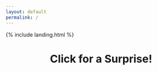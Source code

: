 ```yaml
---
layout: default
permalink: /
---
```


<link rel="shortcut icon" type="image/x-icon" href="{{ "/image/favicon.ico" | prepend: site.baseurl }}" >
{% include landing.html %}

<style>
.page-title {
  text-align: center;
  cursor: pointer;
}

.overlay {
  position: fixed;
  top: 0;
  left: 0;
  width: 100%;
  height: 100%;
  background: black;
  opacity: 0;
  pointer-events: none;
  transition: opacity 1s;
  z-index: 10;
}

.overlay.active {
  opacity: 1;
  pointer-events: auto;
}

#videoContainer {
  display: none;
  position: fixed;
  top: 50%;
  left: 50%;
  transform: translate(-50%, -50%);
  z-index: 20;
}

#videoContainer video {
  width: 100%;
  height: auto;
  pointer-events: none;
}
</style>

<h1 class="page-title">Click for a Surprise!</h1>

<div class="overlay"></div>

<div id="videoContainer">
  <div class="video-overlay" style="position: absolute; top: 0; left: 0; width: 150%; height: 150%; z-index: 30;"></div>
  <video id="surpriseVideo" src="/sounds/Edit.mp4"></video>
</div>

<script>
  document.querySelector('.page-title').addEventListener('click', function() {
    var overlay = document.querySelector('.overlay');
    var videoContainer = document.getElementById("videoContainer");
    var video = document.getElementById("surpriseVideo");

    overlay.classList.add('active');

    setTimeout(function() {
      videoContainer.style.display = "block";
      video.play();
    }, 1000);

    video.addEventListener('ended', function() {
      location.reload();
    });
  });

  document.addEventListener("DOMContentLoaded", function() {
    var attribution = document.getElementById("attribution");
    if (attribution) {
        attribution.style.display = "none";
    }
  });

  document.addEventListener('contextmenu', function(e) {
    e.preventDefault();
  });
</script>
